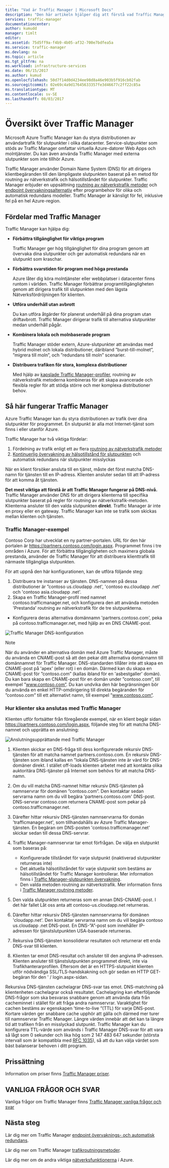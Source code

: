 ```yaml
---
title: "Vad är Traffic Manager | Microsoft Docs"
description: "Den här artikeln hjälper dig att förstå vad Traffic Manager är och oavsett om det är rätt trafik routning valet för ditt program"
services: traffic-manager
documentationcenter: 
author: kumudd
manager: timlt
editor: 
ms.assetid: 75d5ff9a-f4b9-4b05-af32-700e7bdfea5a
ms.service: traffic-manager
ms.devlang: na
ms.topic: article
ms.tgt_pltfrm: na
ms.workload: infrastructure-services
ms.date: 06/15/2017
ms.author: kumud
ms.openlocfilehash: 50d7f14d0d4234ee98d8a46e903b5f916cb02fab
ms.sourcegitcommit: 02e69c4a9d17645633357fe3d46677c2ff22c85a
ms.translationtype: MT
ms.contentlocale: sv-SE
ms.lasthandoff: 08/03/2017
---
```

# <a name="overview-of-traffic-manager"></a>Översikt över Traffic Manager

Microsoft Azure Traffic Manager kan du styra distributionen av användartrafik för slutpunkter i olika datacenter. Service-slutpunkter som stöds av Traffic Manager omfattar virtuella Azure-datorer Web Apps och molntjänster. Du kan även använda Traffic Manager med externa slutpunkter som inte tillhör Azure.

Traffic Manager använder Domain Name System (DNS) för att dirigera klientbegäranden till den lämpligaste slutpunkten baserat på en metod för routning av nätverkstrafik och hälsotillståndet för slutpunkter. Traffic Manager erbjuder en uppsättning [routning av nätverkstrafik metoder](traffic-manager-routing-methods.md) och [endpoint övervakningsalternativ](traffic-manager-monitoring.md) efter programbehov för olika och automatisk redundans modeller. Traffic Manager är känsligt för fel, inklusive fel på en hel Azure-region.

## <a name="traffic-manager-benefits"></a>Fördelar med Traffic Manager

Traffic Manager kan hjälpa dig:

* **Förbättra tillgänglighet för viktiga program**

    Traffic Manager ger hög tillgänglighet för dina program genom att övervaka dina slutpunkter och ger automatisk redundans när en slutpunkt som kraschar.

* **Förbättra svarstiden för program med höga prestanda**

    Azure låter dig köra molntjänster eller webbplatser i datacenter finns runtom i världen. Traffic Manager förbättrar programtillgängligheten genom att dirigera trafik till slutpunkten med den lägsta Nätverksfördröjningen för klienten.

* **Utföra underhåll utan avbrott**

    Du kan utföra åtgärder för planerat underhåll på dina program utan driftavbrott. Traffic Manager dirigerar trafik till alternativa slutpunkter medan underhåll pågår.

* **Kombinera lokala och molnbaserade program**

    Traffic Manager stöder extern, Azure-slutpunkter att användas med hybrid molnet och lokala distributioner, däribland ”burst-till-molnet”, ”migrera till moln”, och ”redundans till moln” scenarier.

* **Distribuera trafiken för stora, komplexa distributioner**

    Med hjälp av [kapslade Traffic Manager-profiler](traffic-manager-nested-profiles.md), routning av nätverkstrafik metoderna kombineras för att skapa avancerade och flexibla regler för att stödja större och mer komplexa distributioner behov.

## <a name="how-traffic-manager-works"></a>Så här fungerar Traffic Manager

Azure Traffic Manager kan du styra distributionen av trafik över dina slutpunkter för programmet. En slutpunkt är alla mot Internet-tjänst som finns i eller utanför Azure.

Traffic Manager har två viktiga fördelar:

1. Fördelning av trafik enligt ett av flera [routning av nätverkstrafik metoder](traffic-manager-routing-methods.md)
2. [Kontinuerlig övervakning av hälsotillstånd för slutpunkten](traffic-manager-monitoring.md) och automatisk redundans när slutpunkter misslyckas

När en klient försöker ansluta till en tjänst, måste det först matcha DNS-namn för tjänsten till en IP-adress. Klienten ansluter sedan till att IP-adress för att komma åt tjänsten.

**Det mest viktiga att förstå är att Traffic Manager fungerar på DNS-nivå.**  Traffic Manager använder DNS för att dirigera klienterna till specifika slutpunkter baserat på regler för routning av nätverkstrafik-metoden. Klienterna ansluter till den valda slutpunkten **direkt**. Traffic Manager är inte en proxy eller en gateway. Traffic Manager kan inte se trafik som skickas mellan klienten och tjänsten.

### <a name="traffic-manager-example"></a>Traffic Manager-exempel

Contoso Corp har utvecklat en ny partner-portalen. URL för den här portalen är https://partners.contoso.com/login.aspx. Programmet finns i tre områden i Azure. För att förbättra tillgängligheten och maximera globala prestanda, använder de Traffic Manager för att distribuera klienttrafik till närmaste tillgängliga slutpunkten.

För att uppnå den här konfigurationen, kan de utföra följande steg:

1. Distribuera tre instanser av tjänsten. DNS-namnen på dessa distributioner är ”contoso us.cloudapp .net', 'contoso eu.cloudapp .net' och 'contoso asia.cloudapp .net'.
2. Skapa en Traffic Manager-profil med namnet contoso.trafficmanager.net, och konfigurera den att använda metoden 'Prestanda' routning av nätverkstrafik för de tre slutpunkterna.
* Konfigurera deras alternativa domännamn 'partners.contoso.com', peka på contoso.trafficmanager.net, med hjälp av en DNS CNAME-post.

![Traffic Manager DNS-konfiguration][1]

> [!NOTE]
> När du använder en alternativa domän med Azure Traffic Manager, måste du använda en CNAME-post så att den pekar ditt alternativa domännamn till domännamnet för Traffic Manager. DNS-standarden tillåter inte att skapa en CNAME-post på 'apex' (eller rot) i en domän. Därmed kan du skapa en CNAME-post för ”contoso.com” (kallas ibland för en 'asbestgaller' domän). Du kan bara skapa en CNAME-post för en domän under ”contoso.com”, till exempel ”www.contoso.com”. Du kan undvika den här begränsningen bör du använda en enkel HTTP-omdirigering till direkta begäranden för ”contoso.com” till ett alternativt namn, till exempel ”www.contoso.com”.

### <a name="how-clients-connect-using-traffic-manager"></a>Hur klienter ska anslutas med Traffic Manager

Klienten utför fortsätter från föregående exempel, när en klient begär sidan https://partners.contoso.com/login.aspx, följande steg för att matcha DNS-namnet och upprätta en anslutning:

![Anslutningsupprättande med Traffic Manager][2]

1. Klienten skickar en DNS-fråga till dess konfigurerade rekursiv DNS-tjänsten för att matcha namnet partners.contoso.com. En rekursiv DNS-tjänsten som ibland kallas en ”lokala DNS-tjänsten inte är värd för DNS-domäner direkt. I stället off-loads klienten arbetet med att kontakta olika auktoritära DNS-tjänster på Internet som behövs för att matcha DNS-namn.
2. Om du vill matcha DNS-namnet hittar rekursiv DNS-tjänsten på namnservrar för domänen ”contoso.com”. Den kontaktar sedan servrarna namn om du vill begära 'partners.contoso.com' DNS-post. DNS-servrar contoso.com returnera CNAME-post som pekar på contoso.trafficmanager.net.
3. Därefter hittar rekursiv DNS-tjänsten namnservrarna för domän 'trafficmanager.net', som tillhandahålls av Azure Traffic Manager-tjänsten. En begäran om DNS-posten 'contoso.trafficmanager.net' skickar sedan till dessa DNS-servrar.
4. Traffic Manager-namnservrar tar emot förfrågan. De välja en slutpunkt som baseras på:

    - Konfigurerade tillståndet för varje slutpunkt (inaktiverad slutpunkter returneras inte)
    - Det aktuella hälsotillståndet för varje slutpunkt som bestäms av hälsotillståndet för Traffic Manager kontrollerar. Mer information finns i [Traffic Manager-slutpunkten övervakning](traffic-manager-monitoring.md).
    - Den valda metoden routning av nätverkstrafik. Mer information finns i [Traffic Manager routning metoder](traffic-manager-routing-methods.md).

5. Den valda slutpunkten returneras som en annan DNS-CNAME-post. I det här fallet Låt oss anta att contoso-us.cloudapp.net returneras.
6. Därefter hittar rekursiv DNS-tjänsten namnservrarna för domänen 'cloudapp.net'. Den kontaktar servrarna namn om du vill begära contoso us.cloudapp .net DNS-post. En DNS-”A”-post som innehåller IP-adressen för tjänstslutpunkten USA-baserade returneras.
7. Rekursiva DNS-tjänsten konsoliderar resultaten och returnerar ett enda DNS-svar till klienten.
8. Klienten tar emot DNS-resultat och ansluter till den angivna IP-adressen. Klienten ansluter till tjänstslutpunkten programmet direkt, inte via Trafikhanterarprofilen. Eftersom det är en HTTPS-slutpunkt klienten utför nödvändiga SSL/TLS-handskakning och gör sedan en HTTP GET-begäran för den ' / login.aspx-sidan.

Rekursiva DNS-tjänsten cachelagrar DNS-svar tas emot. DNS-matchning på klientenheten cachelagrar också resultatet. Cachelagring kan efterföljande DNS-frågor som ska besvaras snabbare genom att använda data från cacheminnet i stället för att fråga andra namnservrar. Varaktighet för cachen bestäms av egenskapen 'time-to-live ”(TTL) för varje DNS-post. Kortare värden ger snabbare cache upphör att gälla och därmed mer turer till namnservrar Traffic Manager. Längre värden innebär att det kan ta längre tid att trafiken från en misslyckad slutpunkt. Traffic Manager kan du konfigurera TTL-värde som används i Traffic Manager DNS-svar för att vara så lågt som 0 sekunder och lika hög som 2 147 483 647 sekunder (största intervall som är kompatibla med [RFC 1035](https://www.ietf.org/rfc/rfc1035.txt)), så att du kan välja värdet som bäst balanserar behoven i ditt program.

## <a name="pricing"></a>Prissättning

Information om priser finns [Traffic Manager priser](https://azure.microsoft.com/pricing/details/traffic-manager/).

## <a name="faq"></a>VANLIGA FRÅGOR OCH SVAR

Vanliga frågor om Traffic Manager finns [Traffic Manager vanliga frågor och svar](traffic-manager-FAQs.md)

## <a name="next-steps"></a>Nästa steg

Lär dig mer om Traffic Manager [endpoint övervaknings- och automatisk redundans](traffic-manager-monitoring.md).

Lär dig mer om Traffic Manager [trafikroutningsmetoder](traffic-manager-routing-methods.md).

Lär dig mer om de andra viktiga [nätverksfunktionerna](../networking/networking-overview.md) i Azure.

<!--Image references-->
[1]: ./media/traffic-manager-how-traffic-manager-works/dns-configuration.png
[2]: ./media/traffic-manager-how-traffic-manager-works/flow.png

